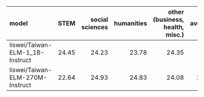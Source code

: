 | model                           |   STEM |   social sciences |   humanities |   other (business, health, misc.) |   average |
|:--------------------------------|-------:|------------------:|-------------:|----------------------------------:|----------:|
| liswei/Taiwan-ELM-1_1B-Instruct |  24.45 |             24.23 |        23.78 |                             24.35 |     24.2  |
| liswei/Taiwan-ELM-270M-Instruct |  22.64 |             24.93 |        24.83 |                             24.08 |     24.12 |